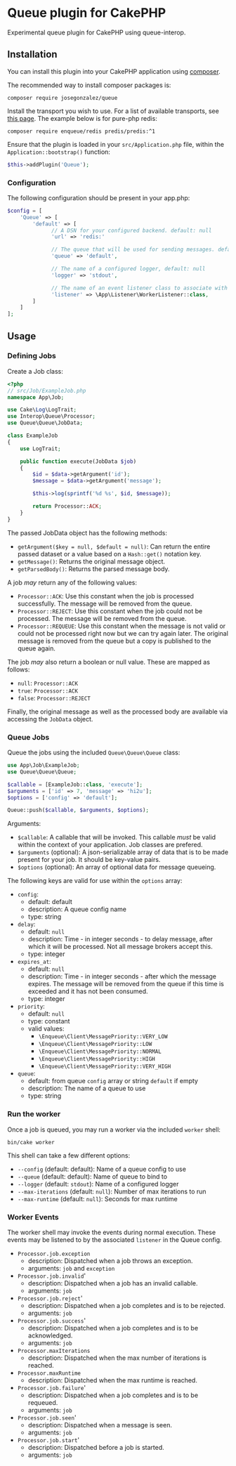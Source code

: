 # Queue plugin for CakePHP

Experimental queue plugin for CakePHP using queue-interop.

## Installation

You can install this plugin into your CakePHP application using [composer](https://getcomposer.org).

The recommended way to install composer packages is:

```shell
composer require josegonzalez/queue
```

Install the transport you wish to use. For a list of available transports, see [this page](https://php-enqueue.github.io/transport). The example below is for pure-php redis:

```shell
composer require enqueue/redis predis/predis:^1
```

Ensure that the plugin is loaded in your `src/Application.php` file, within the `Application::bootstrap()` function:

```php
$this->addPlugin('Queue');
```

### Configuration

The following configuration should be present in your app.php:

```php
$config = [
    'Queue' => [
        'default' => [
              // A DSN for your configured backend. default: null
              'url' => 'redis:'

              // The queue that will be used for sending messages. default: default
              'queue' => 'default',

              // The name of a configured logger, default: null
              'logger' => 'stdout',

              // The name of an event listener class to associate with the worker
              'listener' => \App\Listener\WorkerListener::class,
        ]
    ]
];
```

## Usage

### Defining Jobs

Create a Job class:

```php
<?php
// src/Job/ExampleJob.php
namespace App\Job;

use Cake\Log\LogTrait;
use Interop\Queue\Processor;
use Queue\Queue\JobData;

class ExampleJob
{
    use LogTrait;

    public function execute(JobData $job)
    {
        $id = $data->getArgument('id');
        $message = $data->getArgument('message');

        $this->log(sprintf('%d %s', $id, $message));

        return Processor::ACK;
    }
}
```

The passed JobData object has the following methods:

- `getArgument($key = null, $default = null)`: Can return the entire passed dataset or a value based on a `Hash::get()` notation key.
- `getMessage()`: Returns the original message object.
- `getParsedBody()`: Returns the parsed message body.

A job _may_ return any of the following values:

- `Processor::ACK`: Use this constant when the job is processed successfully. The message will be removed from the queue.
- `Processor::REJECT`: Use this constant when the job could not be processed. The message will be removed from the queue.
- `Processor::REQUEUE`: Use this constant when the message is not valid or could not be processed right now but we can try again later. The original message is removed from the queue but a copy is published to the queue again.

The job _may_ also return a boolean or null value. These are mapped as follows:

- `null`: `Processor::ACK`
- `true`: `Processor::ACK`
- `false`: `Processor::REJECT`

Finally, the original message as well as the processed body are available via accessing the `JobData` object.

### Queue Jobs

Queue the jobs using the included `Queue\Queue\Queue` class:

```php
use App\Job\ExampleJob;
use Queue\Queue\Queue;

$callable = [ExampleJob::class, 'execute'];
$arguments = ['id' => 7, 'message' => 'hi2u'];
$options = ['config' => 'default'];

Queue::push($callable, $arguments, $options);
```

Arguments:
  - `$callable`: A callable that will be invoked. This callable _must_ be valid within the context of your application. Job classes are prefered.
  - `$arguments` (optional): A json-serializable array of data that is to be made present for your job. It should be key-value pairs.
  - `$options` (optional): An array of optional data for message queueing.

The following keys are valid for use within the `options` array:

- `config`:
  - default: default
  - description: A queue config name
  - type: string
- `delay`:
  - default: `null`
  - description: Time - in integer seconds - to delay message, after which it will be processed. Not all message brokers accept this.
  - type: integer
- `expires_at`:
  - default: `null`
  - description: Time - in integer seconds - after which the message expires. The message will be removed from the queue if this time is exceeded and it has not been consumed.
  - type: integer
- `priority`:
  - default: `null`
  - type: constant
  - valid values:
    - `\Enqueue\Client\MessagePriority::VERY_LOW`
    - `\Enqueue\Client\MessagePriority::LOW`
    - `\Enqueue\Client\MessagePriority::NORMAL`
    - `\Enqueue\Client\MessagePriority::HIGH`
    - `\Enqueue\Client\MessagePriority::VERY_HIGH`
- `queue`:
  - default: from queue `config` array or string `default` if empty
  - description: The name of a queue to use
  - type: string  

### Run the worker

Once a job is queued, you may run a worker via the included `worker` shell:

```shell
bin/cake worker
```

This shell can take a few different options:

- `--config` (default: default): Name of a queue config to use
- `--queue` (default: default): Name of queue to bind to
- `--logger` (default: `stdout`): Name of a configured logger
- `--max-iterations` (default: `null`): Number of max iterations to run
- `--max-runtime` (default: `null`): Seconds for max runtime

### Worker Events

The worker shell may invoke the events during normal execution. These events may be listened to by the associated `listener` in the Queue config.

- `Processor.job.exception`
  - description: Dispatched when a job throws an exception.
  - arguments: `job` and `exception`
- `Processor.job.invalid`'
  - description: Dispatched when a job has an invalid callable.
  - arguments: `job`
- `Processor.job.reject`'
  - description: Dispatched when a job completes and is to be rejected.
  - arguments: `job`
- `Processor.job.success`'
  - description: Dispatched when a job completes and is to be acknowledged.
  - arguments: `job`
- `Processor.maxIterations`
  - description: Dispatched when the max number of iterations is reached.
- `Processor.maxRuntime`
  - description: Dispatched when the max runtime is reached.
- `Processor.job.failure`'
  - description: Dispatched when a job completes and is to be requeued.
  - arguments: `job`
- `Processor.job.seen`'
  - description: Dispatched when a message is seen.
  - arguments: `job`
- `Processor.job.start`'
  - description: Dispatched before a job is started.
  - arguments: `job`
